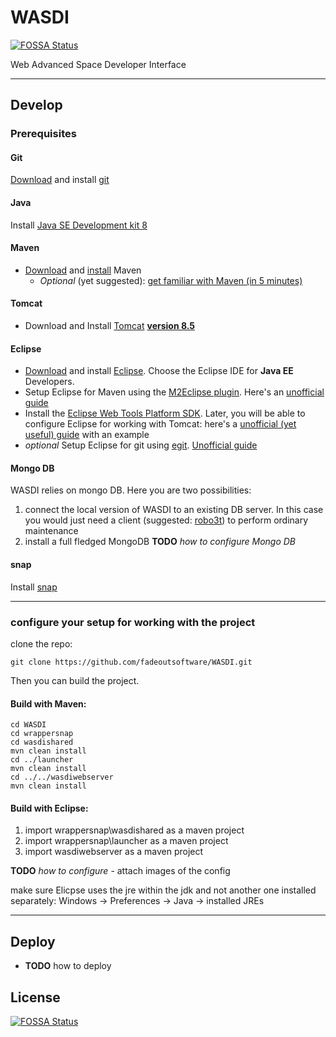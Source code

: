# WASDI
[![FOSSA Status](https://app.fossa.com/api/projects/git%2Bgithub.com%2Fvernazza%2FWASDI.svg?type=shield)](https://app.fossa.com/projects/git%2Bgithub.com%2Fvernazza%2FWASDI?ref=badge_shield)


Web Advanced Space Developer Interface

----

## Develop

### Prerequisites

#### Git

[Download](https://git-scm.com/downloads) and install [git](https://git-scm.com/)

#### Java

Install [Java SE Development kit 8](https://www.oracle.com/technetwork/java/javase/downloads/jdk8-downloads-2133151.html)

#### Maven

- [Download](https://maven.apache.org/download.html) and [install](http://maven.apache.org/install.html) Maven
  - *Optional* (yet suggested): [get familiar with Maven (in 5 minutes)](https://maven.apache.org/guides/getting-started/maven-in-five-minutes.html)

#### Tomcat

- Download and Install [Tomcat](http://tomcat.apache.org/) **[version 8.5](https://tomcat.apache.org/download-80.cgi)**

  
#### Eclipse

- [Download](https://www.eclipse.org/downloads/) and install [Eclipse](https://www.eclipse.org/). Choose the Eclipse IDE for **Java EE** Developers.
- Setup Eclipse for Maven using the [M2Eclipse plugin](http://www.eclipse.org/m2e/). Here's an [unofficial guide](http://www.vogella.com/tutorials/EclipseMaven/article.html)
- Install the [Eclipse Web Tools Platform SDK](https://www.eclipse.org/webtools/). Later, you will be able to configure Eclipse for working with Tomcat: here's a [unofficial (yet useful) guide](https://www.mulesoft.com/tcat/tomcat-eclipse) with an example
- *optional* Setup Eclipse for git using [egit](https://www.eclipse.org/egit/). [Unofficial guide](http://www.vogella.com/tutorials/EclipseGit/article.html)

#### Mongo DB

WASDI relies on mongo DB. Here you are two possibilities:

1. connect the local version of WASDI to an existing DB server. In this case you would just need a client (suggested: [robo3t](https://robomongo.org/download)) to perform ordinary maintenance
1. install a full fledged MongoDB **TODO** *how to configure Mongo DB*

#### snap

Install [snap](./snap.md)

----

### configure your setup for working with the project

clone the repo:

```
git clone https://github.com/fadeoutsoftware/WASDI.git
```

Then you can build the project.

#### Build with Maven:

```
cd WASDI
cd wrappersnap
cd wasdishared
mvn clean install
cd ../launcher
mvn clean install
cd ../../wasdiwebserver
mvn clean install
```

#### Build with Eclipse:

1. import wrappersnap\wasdishared as a maven project
1. import wrappersnap\launcher as a maven project
1. import wasdiwebserver as a maven project

**TODO** *how to configure* - attach images of the config

make sure Elicpse uses the jre within the jdk and not another one installed separately: Windows -> Preferences -> Java -> installed JREs
 
----

## Deploy

- **TODO** how to deploy

## License
[![FOSSA Status](https://app.fossa.com/api/projects/git%2Bgithub.com%2Fvernazza%2FWASDI.svg?type=large)](https://app.fossa.com/projects/git%2Bgithub.com%2Fvernazza%2FWASDI?ref=badge_large)